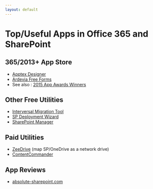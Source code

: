 ```yaml
---
layout: default
---
```

# Top/Useful Apps in Office 365 and SharePoint

## 365/2013+ App Store

*   [Apptex Designer](https://store.office.com/apptex-designer-WA104379332.aspx?assetid=WA104379332)
*   [Ardevia Free Forms](https://store.office.com/ardevia-rich-forms-free-WA104212378.aspx?assetid=WA104212378&sourcecorrid=c98d0482-c2bc-4f60-97d2-01f54ad6b4c4&searchapppos=0)
*   See also : [2015 App Awards Winners](http://dev.office.com/app-awards-winners)

## Other Free Utilities

*   [Interversal Migration Tool](http://www.interversal.com/SharePoint/Tools/Free_File_System_to_SharePoint_Office_365_Migrator/)
*   [SP Deployment Wizard](http://spdeploymentwizard.codeplex.com/)
*   [SharePoint Manager](http://spm.codeplex.com/)

## Paid Utilities

*   [ZeeDrive](http://www.thinkscape.com/Map-Network-Drives-To-Office-365-OneDrive/) (map SP/OneDrive as a network drive)
*   [ContentCommander](https://www.boldbrick.com/Products/ContentCommander)

## App Reviews

*   [absolute-sharepoint.com](https://absolute-sharepoint.com/)
